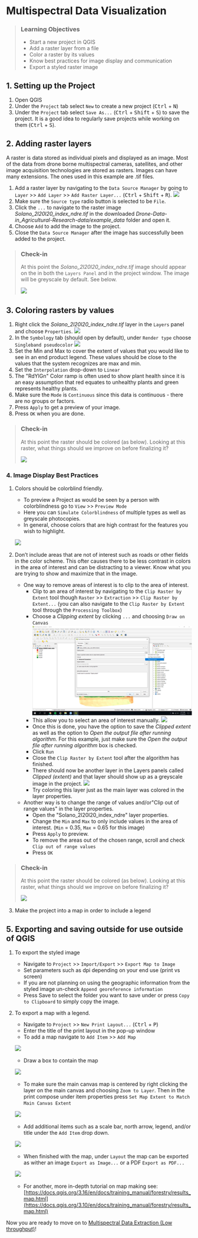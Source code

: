 # Multispectral Data Visualization

> ### Learning Objectives
>
> * Start a new project in QGIS
> * Add a raster layer from a file
> * Color a raster by its values
> * Know best practices for image display and communication
> * Export a styled raster image

## 1. Setting up the Project

1. Open QGIS
2. Under the `Project` tab select `New` to create a new project (<kbd>Ctrl</kbd> + <kbd>N</kbd>)
3. Under the `Project` tab select `Save As...` (<kbd>Ctrl</kbd> + <kbd>Shift</kbd> + <kbd>S</kbd>) to save the project. It is a good idea to regularly save projects while working on them (<kbd>Ctrl</kbd> + <kbd>S</kbd>).

## 2. Adding raster layers

A raster is data stored as individual pixels and displayed as an image. Most of the data from drone borne multispectral cameras, satellites, and other image acquisition technologies are stored as rasters. Images can have many extensions. The ones used in this example are .tif files. 

1. Add a raster layer by navigating to the `Data Source Manager` by going to `Layer` >> `Add Layer` >> `Add Raster Layer...` (<kbd>Ctrl</kbd> + <kbd>Shift</kbd> + <kbd>R</kbd>).
![](img/qgis_data_source_manager.png)
2. Make sure the `Source type` radio button is selected to be `File`.
3. Click the `...` to navigate to the raster image *Solano_2l20l20_index_ndre.tif* in the downloaded *Drone-Data-in_Agricultural-Research-data/example_data* folder and open it. 
4. Choose `Add` to add the image to the project.
5. Close the `Data Source Manager` after the image has successfully been added to the project. 

> ### Check-in
>
> At this point the *Solano_2l20l20_index_ndre.tif* image should appear on the in both the `Layers Panel` and in the project window. The image will be greyscale by default. See below.
>
> ![](/img/check-in-1.png)

## 3. Coloring rasters by values

1.	Right click the *Solano_2l20l20_index_ndre.tif* layer in the `Layers` panel and choose `Properties`.
![](/img/coloring-rasters-1.png)
2.	In the `Symbology` tab (should open by default), under `Render type` choose `Singleband pseudocolor`
![](/img/coloring-rasters-2.png)
3.	Set the Min and Max to cover the extent of values that you would like to see in an end product legend. These values should be close to the values that the system recognizes are max and min.
4. Set the `Interpolation` drop-down to `Linear`
5. The "RdYlGn" Color ramp is often used to show plant health since it is an easy assumption that red equates to unhealthy plants and green represents healthy plants.
6.	Make sure the `Mode` is `Continuous` since this data is continuous - there are no groups or factors.
7.	Press `Apply` to get a preview of your image.
8.	Press `OK` when you are done. 


> ### Check-in
>
> At this point the raster should be colored (as below). Looking at this raster, what things should we improve on before finalizing it?
>
> ![](/img/check-in-2.png)

### 4. Image Display Best Practices 

1. Colors should be colorblind friendly. 
	+ To preview a Project as would be seen by a person with colorblindness go to `View` >> `Preview Mode`
	+ Here you can `Simulate Colorblindness` of multiple types as well as greyscale photocopies. 
	+ In general, choose colors that are high contrast for the features you wish to highlight. 

	![](/img/display-bp-1.png)

2. Don’t include areas that are not of interest such as roads or other fields in the color scheme. This ofter causes there to be less contrast in colors in the area of interest and can be distracting to a viewer. Know what you are trying to show and maximize that in the image.
	+ One way to remove areas of interest is to clip to the area of interest.
		+ Clip to an area of interest by navigating to the `Clip Raster by Extent` tool though `Raster` >> `Extraction` >> `Clip Raster by Extent...` (you can also navigate to the `Clip Raster by Extent` tool through the `Processing Toolbox`)
		+ Choose a *Clipping extent* by clicking `...` and choosing `Draw on Canvas`
		![](/img/clipping-by-extent-1.png)
		+ This allow you to select an area of interest manually. 
		![](/img/clipping-by-extent-2.png)
		+ Once this is done, you have the option to save the *Clipped extent* as well as the option to *Open the output file after running algorithm.* For this example, just make sure the *Open the output file after running algorithm* box is checked.
		+ Click `Run`
		+ Close the `Clip Raster by Extent` tool after the algorithm has finished. 
		+ There should now be another layer in the Layers panels called *Clipped (extent)* and that layer should show up as a greyscale image in the project.
		![](/img/clipping-by-extent-3.png)
		+ Try coloring this layer just as the main layer was colored in the layer properties. 
	+ Another way is to change the range of values and/or"Clip out of range values" in the layer properties.
		+ Open the "Solano_2l20l20_index_ndre" layer properties.
		+ Change the `Min` and `Max` to only include values in the area of interest. (`Min` = 0.35, `Max` = 0.65 for this image)
		+ Press `Apply` to preview. 
		+ To remove the areas out of the chosen range, scroll and check `Clip out of range values`
		+ Press `OK`

> ### Check-in
>
> At this point the raster should be colored (as below). Looking at this raster, what things should we improve on before finalizing it?
>
> ![](/img/check-in-3.png)

3.  Make the project into a map in order to include a legend 

## 5. Exporting and saving outside for use outside of QGIS

1. To export the styled image
	+ Navigate to `Project` >> `Import/Export` >> `Export Map to Image`
	+ Set parameters such as dpi depending on your end use (print vs screen)
	+ If you are not planning on using the geographic information from the styled image un-check `Append georeference information`
	+ Press Save to select the folder you want to save under or press `Copy to Clipboard` to simply copy the image. 

2. To export a map with a legend. 
	+ Navigate to `Project` >> `New Print Layout...`  (<kbd>Ctrl</kbd> + <kbd>P</kbd>)
	+ Enter the title of the print layout in the pop-up window
	+ To add a map navigate to `Add Item` >> `Add Map` 
	
	![](/img/map-1.png)
	
	+ Draw a box to contain the map
	
	![](/img/map-2.png)
	
	+ To make sure the main canvas map is centered by right clicking the layer on the main canvas and choosing `Zoom to Layer`. Then in the print compose under item properties press `Set Map Extent to Match Main Canvas Extent`
	
	![](/img/map-3.png)
	
	+ Add additional items such as a scale bar, north arrow, legend, and/or title under the `Add Item` drop down.
	
	![](/img/map-4.png)
	
	+ When finished with the map, under `Layout` the map can be exported as wither an image `Export as Image...` or a PDF `Export as PDF...`
	
	![](/img/map-5.png)
	
	+ For another, more in-depth tutorial on map making see: [https://docs.qgis.org/3.16/en/docs/training_manual/forestry/results_map.html](https://docs.qgis.org/3.10/en/docs/training_manual/forestry/results_map.html)

Now you are ready to move on to [Multispectral Data Extraction (Low throughput)](03-multispectral-data-extraction.md)!


